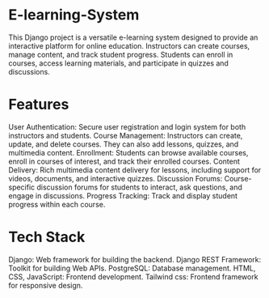 # E-learning-System

This Django project is a versatile e-learning system designed to provide an interactive platform for online education. 
Instructors can create courses, manage content, and track student progress. Students can enroll in courses, 
access learning materials, and participate in quizzes and discussions.



# Features

User Authentication: Secure user registration and login system for both instructors and students.
Course Management: Instructors can create, update, and delete courses. They can also add lessons, quizzes, and multimedia content.
Enrollment: Students can browse available courses, enroll in courses of interest, and track their enrolled courses.
Content Delivery: Rich multimedia content delivery for lessons, including support for videos, documents, and interactive quizzes.
Discussion Forums: Course-specific discussion forums for students to interact, ask questions, and engage in discussions.
Progress Tracking: Track and display student progress within each course.



# Tech Stack

Django: Web framework for building the backend.
Django REST Framework: Toolkit for building Web APIs.
PostgreSQL: Database management.
HTML, CSS, JavaScript: Frontend development.
Tailwind css: Frontend framework for responsive design.